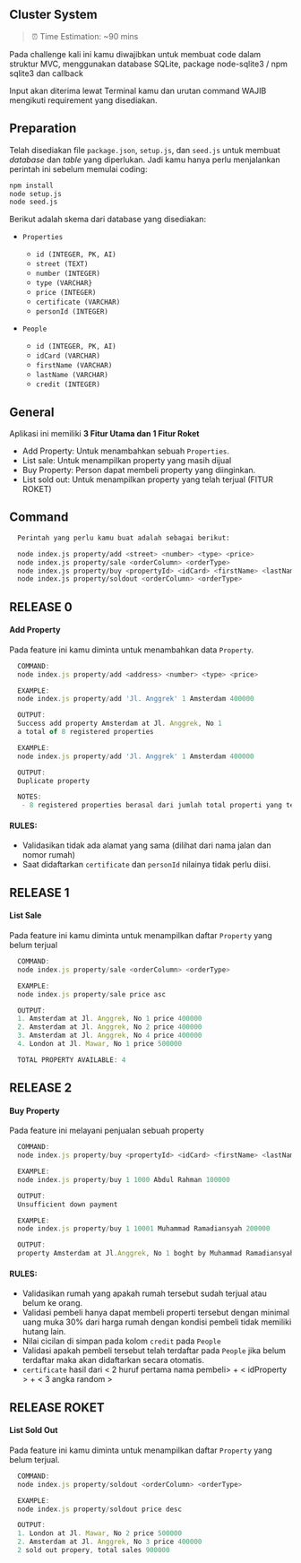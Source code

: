 ## Cluster System
> ⏰ Time Estimation: ~90 mins


Pada challenge kali ini kamu diwajibkan untuk membuat code dalam struktur MVC, menggunakan database SQLite, package node-sqlite3 / npm sqlite3 dan callback

Input akan diterima lewat Terminal kamu dan urutan command WAJIB mengikuti requirement yang disediakan.

## Preparation
Telah disediakan file `package.json`, `setup.js`, dan `seed.js` untuk membuat *database* dan *table* yang diperlukan. Jadi kamu hanya perlu menjalankan perintah ini sebelum memulai coding:
```bash 
npm install
node setup.js
node seed.js
```

Berikut adalah skema dari database yang disediakan:
- `Properties`
  - `id (INTEGER, PK, AI)`
  - `street (TEXT)`
  - `number (INTEGER)`
  - `type (VARCHAR}`
  - `price (INTEGER)`
  - `certificate (VARCHAR)`
  - `personId (INTEGER)`

- `People`
  - `id (INTEGER, PK, AI)`
  - `idCard (VARCHAR)`
  - `firstName (VARCHAR)`
  - `lastName (VARCHAR)`
  - `credit (INTEGER)`

## General
Aplikasi ini memiliki **3 Fitur Utama dan 1 Fitur Roket**
  - Add Property: Untuk menambahkan sebuah `Properties`.
  - List sale: Untuk menampilkan property yang masih dijual
  - Buy Property: Person dapat membeli property yang diinginkan.
  - List sold out: Untuk menampilkan property yang telah terjual (FITUR ROKET)

## Command
```bash
  Perintah yang perlu kamu buat adalah sebagai berikut:

  node index.js property/add <street> <number> <type> <price>
  node index.js property/sale <orderColumn> <orderType>
  node index.js property/buy <propertyId> <idCard> <firstName> <lastName> <downPayment>
  node index.js property/soldout <orderColumn> <orderType>

```

## RELEASE 0
#### Add Property
Pada feature ini kamu diminta untuk menambahkan data  `Property`.
```javascript
  COMMAND:
  node index.js property/add <address> <number> <type> <price>

  EXAMPLE:
  node index.js property/add 'Jl. Anggrek' 1 Amsterdam 400000

  OUTPUT:
  Success add property Amsterdam at Jl. Anggrek, No 1
  a total of 8 registered properties 

  EXAMPLE:
  node index.js property/add 'Jl. Anggrek' 1 Amsterdam 400000

  OUTPUT:
  Duplicate property

  NOTES:
   - 8 registered properties berasal dari jumlah total properti yang terdaftar
```

#### RULES: 
  - Validasikan tidak ada alamat yang sama (dilihat dari nama jalan dan nomor rumah)
  - Saat didaftarkan `certificate` dan `personId` nilainya tidak perlu diisi.

## RELEASE 1
#### List Sale
  Pada feature ini kamu diminta untuk menampilkan daftar `Property` yang belum terjual
```javascript
  COMMAND:
  node index.js property/sale <orderColumn> <orderType>

  EXAMPLE:
  node index.js property/sale price asc

  OUTPUT:
  1. Amsterdam at Jl. Anggrek, No 1 price 400000
  2. Amsterdam at Jl. Anggrek, No 2 price 400000
  3. Amsterdam at Jl. Anggrek, No 4 price 400000
  4. London at Jl. Mawar, No 1 price 500000

  TOTAL PROPERTY AVAILABLE: 4
```



## RELEASE 2
#### Buy Property
Pada feature ini melayani penjualan sebuah property 

```javascript
  COMMAND:
  node index.js property/buy <propertyId> <idCard> <firstName> <lastName>  <money>

  EXAMPLE:
  node index.js property/buy 1 1000 Abdul Rahman 100000

  OUTPUT:
  Unsufficient down payment

  EXAMPLE:
  node index.js property/buy 1 10001 Muhammad Ramadiansyah 200000

  OUTPUT:
  property Amsterdam at Jl.Anggrek, No 1 boght by Muhammad Ramadiansyah with certificate MU001398
```

#### RULES: 
- Validasikan rumah yang apakah rumah tersebut sudah terjual atau belum ke orang.
- Validasi pembeli hanya dapat membeli properti tersebut dengan minimal uang muka 30% dari harga rumah dengan kondisi pembeli tidak memiliki hutang lain.
- Nilai cicilan di simpan pada kolom `credit` pada `People`
- Validasi apakah pembeli tersebut telah terdaftar pada `People` jika belum terdaftar maka akan didaftarkan secara otomatis.
- `certificate` hasil dari < 2 huruf pertama nama pembeli> + < idProperty > + < 3 angka random >


## RELEASE ROKET

#### List Sold Out
  Pada feature ini kamu diminta untuk menampilkan daftar `Property` yang belum terjual.

```javascript
  COMMAND:
  node index.js property/soldout <orderColumn> <orderType>

  EXAMPLE:
  node index.js property/soldout price desc

  OUTPUT:
  1. London at Jl. Mawar, No 2 price 500000
  2. Amsterdam at Jl. Anggrek, No 3 price 400000
  2 sold out propery, total sales 900000
```